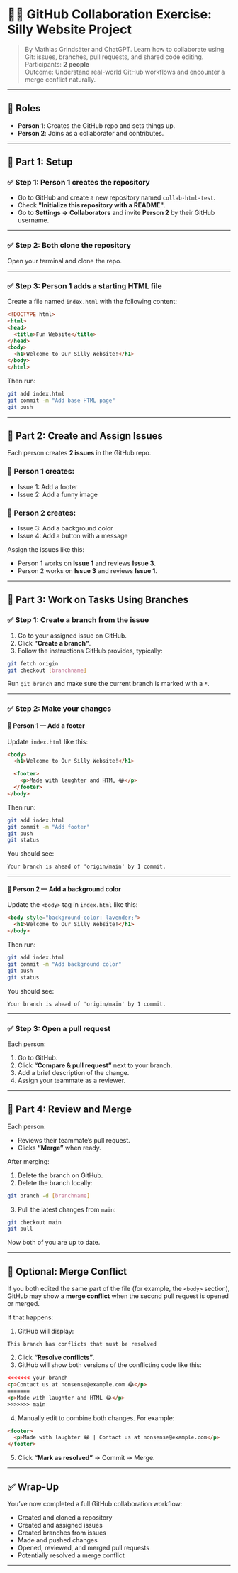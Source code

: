 
# 👯‍♀️ GitHub Collaboration Exercise: Silly Website Project

> By Mathias Grindsäter and ChatGPT.
> Learn how to collaborate using Git: issues, branches, pull requests, and shared code editing.  
> Participants: **2 people**  
> Outcome: Understand real-world GitHub workflows and encounter a merge conflict naturally.

---

## 🧍 Roles

- **Person 1**: Creates the GitHub repo and sets things up.
- **Person 2**: Joins as a collaborator and contributes.

---

## 🚀 Part 1: Setup

### ✅ Step 1: Person 1 creates the repository

- Go to GitHub and create a new repository named `collab-html-test`.
- Check **"Initialize this repository with a README"**.
- Go to **Settings → Collaborators** and invite **Person 2** by their GitHub username.

---

### ✅ Step 2: Both clone the repository

Open your terminal and clone the repo.

---

### ✅ Step 3: Person 1 adds a starting HTML file

Create a file named `index.html` with the following content:

```html
<!DOCTYPE html>
<html>
<head>
  <title>Fun Website</title>
</head>
<body>
  <h1>Welcome to Our Silly Website!</h1>
</body>
</html>
```

Then run:

```bash
git add index.html
git commit -m "Add base HTML page"
git push
```

---

## 📝 Part 2: Create and Assign Issues

Each person creates **2 issues** in the GitHub repo.

### 👤 Person 1 creates:

- Issue 1: Add a footer  
- Issue 2: Add a funny image

### 👤 Person 2 creates:

- Issue 3: Add a background color  
- Issue 4: Add a button with a message

Assign the issues like this:

- Person 1 works on **Issue 1** and reviews **Issue 3**.  
- Person 2 works on **Issue 3** and reviews **Issue 1**.

---

## 🌿 Part 3: Work on Tasks Using Branches

### ✅ Step 1: Create a branch from the issue

1. Go to your assigned issue on GitHub.  
2. Click **"Create a branch"**.  
3. Follow the instructions GitHub provides, typically:

```bash
git fetch origin
git checkout [branchname]
```

Run `git branch` and make sure the current branch is marked with a `*`.

---

### ✅ Step 2: Make your changes

#### 👤 Person 1 — Add a footer

Update `index.html` like this:

```html
<body>
  <h1>Welcome to Our Silly Website!</h1>

  <footer>
    <p>Made with laughter and HTML 😂</p>
  </footer>
</body>
```

Then run:

```bash
git add index.html
git commit -m "Add footer"
git push
git status
```

You should see:

```
Your branch is ahead of 'origin/main' by 1 commit.
```

---

#### 👤 Person 2 — Add a background color

Update the `<body>` tag in `index.html` like this:

```html
<body style="background-color: lavender;">
  <h1>Welcome to Our Silly Website!</h1>
</body>
```

Then run:

```bash
git add index.html
git commit -m "Add background color"
git push
git status
```

You should see:

```
Your branch is ahead of 'origin/main' by 1 commit.
```

---

### ✅ Step 3: Open a pull request

Each person:

1. Go to GitHub.  
2. Click **“Compare & pull request”** next to your branch.  
3. Add a brief description of the change.  
4. Assign your teammate as a reviewer.

---

## 🔁 Part 4: Review and Merge

Each person:

- Reviews their teammate’s pull request.  
- Clicks **“Merge”** when ready.

After merging:

1. Delete the branch on GitHub.  
2. Delete the branch locally:

```bash
git branch -d [branchname]
```

3. Pull the latest changes from `main`:

```bash
git checkout main
git pull
```

Now both of you are up to date.

---

## 🎁 Optional: Merge Conflict

If you both edited the same part of the file (for example, the `<body>` section), GitHub may show a **merge conflict** when the second pull request is opened or merged.

If that happens:

1. GitHub will display:

```
This branch has conflicts that must be resolved
```

2. Click **“Resolve conflicts”**.  
3. GitHub will show both versions of the conflicting code like this:

```html
<<<<<<< your-branch
<p>Contact us at nonsense@example.com 😂</p>
=======
<p>Made with laughter and HTML 😂</p>
>>>>>>> main
```

4. Manually edit to combine both changes. For example:

```html
<footer>
  <p>Made with laughter 😂 | Contact us at nonsense@example.com</p>
</footer>
```

5. Click **“Mark as resolved”** → Commit → Merge.

---

## ✅ Wrap-Up

You’ve now completed a full GitHub collaboration workflow:

- Created and cloned a repository  
- Created and assigned issues  
- Created branches from issues  
- Made and pushed changes  
- Opened, reviewed, and merged pull requests  
- Potentially resolved a merge conflict

---

